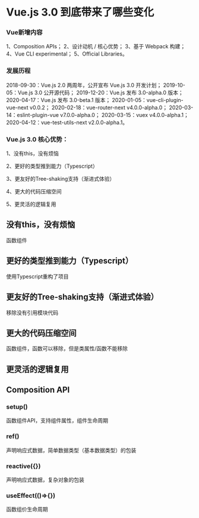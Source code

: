 # Vue.js 3.0 到底带来了哪些变化


### Vue新增内容


1、Composition APIs；
2、设计动机 / 核⼼优势；
3、基于 Webpack 构建；
4、Vue CLI experimental；
5、Official Libraries。



### 发展历程


2018-09-30：Vue.js 2.0 两周年，公开宣布 Vue.js 3.0 开发计划；
2019-10-05：Vue.js 3.0 公开源代码；
2019-12-20：Vue.js 发布 3.0-alpha.0 版本；
2020-04-17：Vue.js 发布 3.0-beta.1 版本；
2020-01-05：vue-cli-plugin-vue-next v0.0.2；
2020-02-18：vue-router-next v4.0.0-alpha.0；
2020-03-14：eslint-plugin-vue v7.0.0-alpha.0；
2020-03-15：vuex v4.0.0-alpha.1；
2020-04-12：vue-test-utils-next v2.0.0-alpha.1。



### Vue.js 3.0 核⼼优势：

1、没有this，没有烦恼

2、更好的类型推到能力（Typescript）

3、更友好的Tree-shaking支持（渐进式体验）

4、更大的代码压缩空间

5、更灵活的逻辑复用




## 没有this，没有烦恼

函数组件



## 更好的类型推到能力（Typescript）

使用Typescript重构了项目



## 更友好的Tree-shaking支持（渐进式体验）

移除没有引用模块代码



## 更大的代码压缩空间

函数组件，函数可以移除，但是类属性/函数不能移除


## 更灵活的逻辑复用





## Composition API


### setup()

函数组件API，支持组件属性，组件生命周期


### ref()

声明响应式数据，简单数据类型（基本数据类型）的包装

###  reactive({})

声明响应式数据，复杂对象的包装



### useEffect(()=>{})

函数组价生命周期





## 